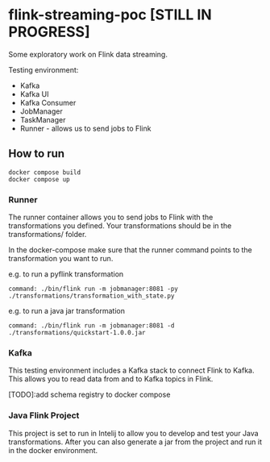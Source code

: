 # flink-streaming-poc [STILL IN PROGRESS]

Some exploratory work on Flink data streaming.

Testing environment:
- Kafka
- Kafka UI
- Kafka Consumer
- JobManager 
- TaskManager
- Runner - allows us to send jobs to Flink 

## How to run 

```
docker compose build
docker compose up
```

### Runner

The runner container allows you to send jobs to Flink with the transformations you defined. Your transformations should be in the transformations/ folder.

In the docker-compose make sure that the runner command points to the transformation you want to run. 

e.g. to run a pyflink transformation
```
command: ./bin/flink run -m jobmanager:8081 -py ./transformations/transformation_with_state.py
```
e.g. to run a java jar transformation
```
command: ./bin/flink run -m jobmanager:8081 -d ./transformations/quickstart-1.0.0.jar
```

### Kafka

This testing environment includes a Kafka stack to connect Flink to Kafka. This allows you to read data from and to Kafka topics in Flink.

[TODO]:add schema registry to docker compose


### Java Flink Project 
This project is set to run in Intelij to allow you to develop and test your Java transformations. After you can also generate a jar from the project and run it in the docker environment.